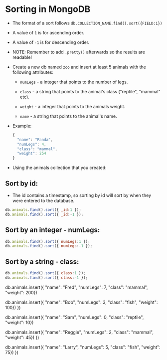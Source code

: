 # Sorting in MongoDB

* The format of a sort follows `db.COLLECTION_NAME.find().sort({FIELD:1})`

* A value of `1` is for ascending order.

* A value of `-1` is for descending order.

* NOTE: Remember to add `.pretty()` afterwards so the results are readable!

* Create a new db named `zoo` and insert at least 5 animals with the following attributes:

  * `numLegs` - a integer that points to the number of legs.

  * `class` - a string that points to the animal's class ("reptile", "mammal" etc).

  * `weight` - a integer that points to the animals weight.

  * `name` - a string that points to the animal's name.

* Example:

  ```js
  {
    "name": "Panda",
    "numLegs": 4,
    "class": "mammal",
    "weight": 254
  }
  ```

* Using the animals collection that you created:

## Sort by id:

* The id contains a timestamp, so sorting by id will sort by when they were entered to the database.

```js
db.animals.find().sort({ _id:1 });
db.animals.find().sort({ _id:-1 });
```

## Sort by an integer - numLegs:

```js
db.animals.find().sort({ numLegs:1 });
db.animals.find().sort({ numLegs:-1 });
```

## Sort by a string - class:

```js
db.animals.find().sort({ class:1 });
db.animals.find().sort({ class:-1 });
```
db.animals.insert({
  "name": "Fred", "numLegs": 7, "class": "mammal", "weight": 200})

db.animals.insert({
  "name": "Bob", "numLegs": 3, "class": "fish", "weight": 100})
})

db.animals.insert({
  "name": "Sam", "numLegs": 0, "class": "reptile", "weight": 10})

db.animals.insert({
  "name": "Reggie", "numLegs": 2, "class": "mammal", "weight": 45})
})

db.animals.insert({
  "name": "Larry", "numLegs": 5, "class": "fish", "weight": 75})
})